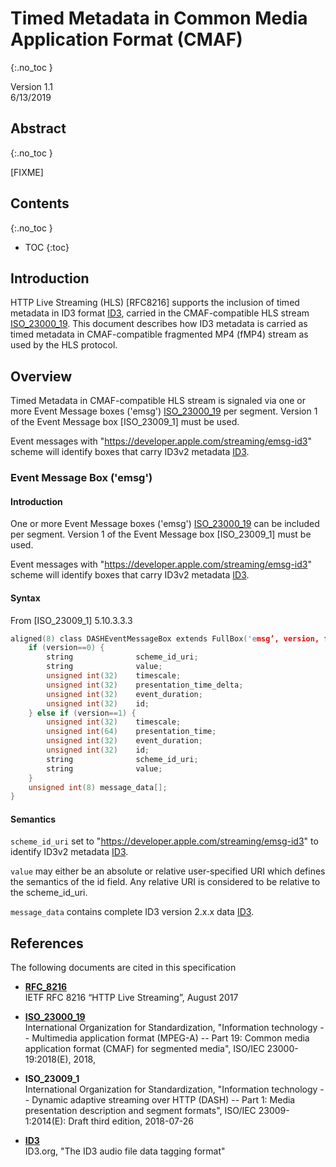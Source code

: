 ﻿
Timed Metadata in Common Media Application Format (CMAF)
========================================================
{:.no_toc }

Version 1.1  
6/13/2019

## Abstract
{:.no_toc }

[FIXME]


## Contents
{:.no_toc }

* TOC
{:toc}


## Introduction

HTTP Live Streaming (HLS) [RFC8216] supports the inclusion of timed metadata in
ID3 format [ID3], carried in the CMAF-compatible HLS stream [ISO_23000_19]. This
document describes how ID3 metadata is carried as timed metadata in
CMAF-compatible fragmented MP4 (fMP4) stream as used by the HLS protocol.


## Overview

Timed Metadata in CMAF-compatible HLS stream is signaled via one or more Event
Message boxes ('emsg') [ISO_23000_19] per segment. Version 1 of the Event
Message box [ISO_23009_1] must be used.

Event messages with "https://developer.apple.com/streaming/emsg-id3" scheme will
identify boxes that carry ID3v2 metadata [ID3].


### Event Message Box ('emsg')


#### Introduction

One or more Event Message boxes ('emsg') [ISO_23000_19] can be included per
segment. Version 1 of the Event Message box [ISO_23009_1] must be used.

Event messages with "https://developer.apple.com/streaming/emsg-id3" scheme will
identify boxes that carry ID3v2 metadata [ID3].


#### Syntax

From [ISO_23009_1] 5.10.3.3.3

~~~~~ c
aligned(8) class DASHEventMessageBox extends FullBox('emsg’, version, flags = 0) {
    if (version==0) {
        string              scheme_id_uri;
        string              value;
        unsigned int(32)    timescale;
        unsigned int(32)    presentation_time_delta;
        unsigned int(32)    event_duration;
        unsigned int(32)    id;
    } else if (version==1) {
        unsigned int(32)    timescale;
        unsigned int(64)    presentation_time;
        unsigned int(32)    event_duration;
        unsigned int(32)    id;
        string              scheme_id_uri;
        string              value;
    }
    unsigned int(8) message_data[];
}
~~~~~


#### Semantics

`scheme_id_uri` set to "https://developer.apple.com/streaming/emsg-id3" to
identify ID3v2 metadata [ID3].

`value` may either be an absolute or relative user-specified URI which defines
the semantics of the id field. Any relative URI is considered to be relative to
the scheme_id_uri.

`message_data` contains complete ID3 version 2.x.x data [ID3].


## References

The following documents are cited in this specification

  * **[RFC_8216]**  
    IETF RFC 8216 “HTTP Live Streaming”, August 2017

  * **[ISO_23000_19]**  
    International Organization for Standardization, "Information
    technology -- Multimedia application format (MPEG-A)
    -- Part 19: Common media application format (CMAF) for segmented media",
    ISO/IEC 23000-19:2018(E), 2018,

  * **ISO_23009_1**  
    International Organization for Standardization, "Information
    technology -- Dynamic adaptive streaming over HTTP (DASH)
    -- Part 1: Media presentation description and segment formats", ISO/IEC
    23009-1:2014(E): Draft third edition, 2018-07-26

  * **[ID3]**  
    ID3.org, "The ID3 audio file data tagging format"


[RFC_8216]: https://tools.ietf.org/html/rfc8216
[ISO_23000_19]: http://www.iso.org/iso/catalogue_detail?csnumber=71975
[ID3]: http://www.id3.org/Developer_Information
[AV1]: https://aomedia.org/av1-bitstream-and-decoding-process-specification/

